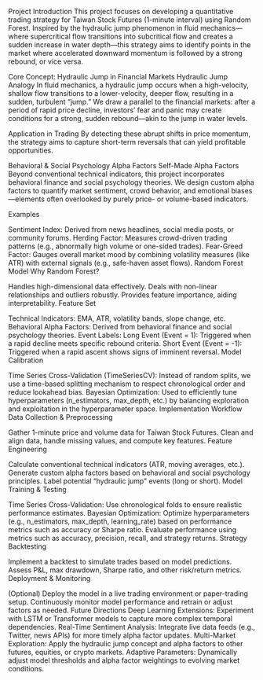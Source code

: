 Project Introduction
This project focuses on developing a quantitative trading strategy for Taiwan Stock Futures (1-minute interval) using Random Forest. Inspired by the hydraulic jump phenomenon in fluid mechanics—where supercritical flow transitions into subcritical flow and creates a sudden increase in water depth—this strategy aims to identify points in the market where accelerated downward momentum is followed by a strong rebound, or vice versa.

Core Concept: Hydraulic Jump in Financial Markets
Hydraulic Jump Analogy
In fluid mechanics, a hydraulic jump occurs when a high-velocity, shallow flow transitions to a lower-velocity, deeper flow, resulting in a sudden, turbulent “jump.” We draw a parallel to the financial markets: after a period of rapid price decline, investors’ fear and panic may create conditions for a strong, sudden rebound—akin to the jump in water levels.

Application in Trading
By detecting these abrupt shifts in price momentum, the strategy aims to capture short-term reversals that can yield profitable opportunities.

Behavioral & Social Psychology Alpha Factors
Self-Made Alpha Factors
Beyond conventional technical indicators, this project incorporates behavioral finance and social psychology theories. We design custom alpha factors to quantify market sentiment, crowd behavior, and emotional biases—elements often overlooked by purely price- or volume-based indicators.

Examples

Sentiment Index: Derived from news headlines, social media posts, or community forums.
Herding Factor: Measures crowd-driven trading patterns (e.g., abnormally high volume or one-sided trades).
Fear-Greed Factor: Gauges overall market mood by combining volatility measures (like ATR) with external signals (e.g., safe-haven asset flows).
Random Forest Model
Why Random Forest?

Handles high-dimensional data effectively.
Deals with non-linear relationships and outliers robustly.
Provides feature importance, aiding interpretability.
Feature Set

Technical Indicators: EMA, ATR, volatility bands, slope change, etc.
Behavioral Alpha Factors: Derived from behavioral finance and social psychology theories.
Event Labels:
Long Event (Event = 1): Triggered when a rapid decline meets specific rebound criteria.
Short Event (Event = -1): Triggered when a rapid ascent shows signs of imminent reversal.
Model Calibration

Time Series Cross-Validation (TimeSeriesCV): Instead of random splits, we use a time-based splitting mechanism to respect chronological order and reduce lookahead bias.
Bayesian Optimization: Used to efficiently tune hyperparameters (n_estimators, max_depth, etc.) by balancing exploration and exploitation in the hyperparameter space.
Implementation Workflow
Data Collection & Preprocessing

Gather 1-minute price and volume data for Taiwan Stock Futures.
Clean and align data, handle missing values, and compute key features.
Feature Engineering

Calculate conventional technical indicators (ATR, moving averages, etc.).
Generate custom alpha factors based on behavioral and social psychology principles.
Label potential “hydraulic jump” events (long or short).
Model Training & Testing

Time Series Cross-Validation: Use chronological folds to ensure realistic performance estimates.
Bayesian Optimization: Optimize hyperparameters (e.g., n_estimators, max_depth, learning_rate) based on performance metrics such as accuracy or Sharpe ratio.
Evaluate performance using metrics such as accuracy, precision, recall, and strategy returns.
Strategy Backtesting

Implement a backtest to simulate trades based on model predictions.
Assess P&L, max drawdown, Sharpe ratio, and other risk/return metrics.
Deployment & Monitoring

(Optional) Deploy the model in a live trading environment or paper-trading setup.
Continuously monitor model performance and retrain or adjust factors as needed.
Future Directions
Deep Learning Extensions: Experiment with LSTM or Transformer models to capture more complex temporal dependencies.
Real-Time Sentiment Analysis: Integrate live data feeds (e.g., Twitter, news APIs) for more timely alpha factor updates.
Multi-Market Exploration: Apply the hydraulic jump concept and alpha factors to other futures, equities, or crypto markets.
Adaptive Parameters: Dynamically adjust model thresholds and alpha factor weightings to evolving market conditions.
